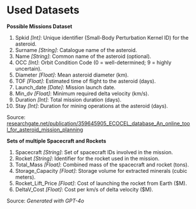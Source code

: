 # Used Datasets

**Possible Missions Dataset**
1. Spkid *[Int]*: Unique identifier (Small-Body Perturbation Kernel ID) for the asteroid.
2. Surname *[String]*: Catalogue name of the asteroid.
3. Name *[String]*: Common name of the asteroid (optional).
4. OCC *[Int]*: Orbit Condition Code (0 = well-determined; 9 = highly uncertain).
5. Diameter *[Float]*: Mean asteroid diameter (km).
6. TOF *[Float]*: Estimated time of flight to the asteroid (days).
7. Launch_date *[Date]*: Mission launch date.
8. Min_dv *[Float]*: Minimum required delta velocity (km/s).
9. Duration *[Int]*: Total mission duration (days).
10. Stay *[Int]*: Duration for mining operations at the asteroid (days).

Source: [researchgate.net/publication/359645905_ECOCEL_database_An_online_tool_for_asteroid_mission_planning](https://www.researchgate.net/publication/359645905_ECOCEL_database_An_online_tool_for_asteroid_mission_planning)

**Sets of multiple Spacecraft and Rockets**
1. Spacecraft *[String]*: Set of spacecraft IDs involved in the mission.
2. Rocket *[String]*: Identifier for the rocket used in the mission.
3. Total_Mass *[Float]*: Combined mass of the spacecraft and rocket (tons).
4. Storage_Capacity *[Float]*: Storage volume for extracted minerals (cubic meters).
5. Rocket_Lift_Price *[Float]*: Cost of launching the rocket from Earth ($M).
6. DeltaV_Cost *[Float]*: Cost per km/s of delta velocity ($M).

Source: *Generated with GPT-4o*